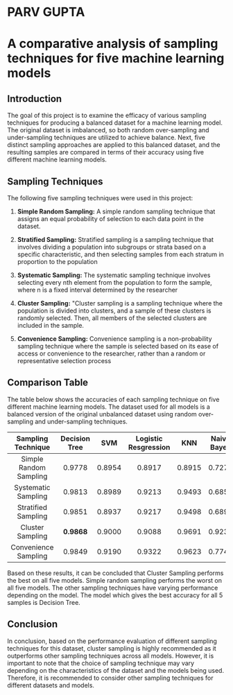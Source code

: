 # PARV GUPTA
# A comparative analysis of sampling techniques for five machine learning models

## Introduction

The goal of this project is to examine the efficacy of various sampling techniques for producing a balanced dataset for a machine learning model. The original dataset is imbalanced, so both random over-sampling and under-sampling techniques are utilized to achieve balance. Next, five distinct sampling approaches are applied to this balanced dataset, and the resulting samples are compared in terms of their accuracy using five different machine learning models.

## Sampling Techniques

The following five sampling techniques were used in this project:

1. **Simple Random Sampling:** A simple random sampling technique that assigns an equal probability of selection to each data point in the dataset.

2. **Stratified Sampling:** Stratified sampling is a sampling technique that involves dividing a population into subgroups or strata based on a specific characteristic, and then selecting samples from each stratum in proportion to the population

3. **Systematic Sampling:** The systematic sampling technique involves selecting every nth element from the population to form the sample, where n is a fixed interval determined by the researcher

4. **Cluster Sampling:** "Cluster sampling is a sampling technique where the population is divided into clusters, and a sample of these clusters is randomly selected. Then, all members of the selected clusters are included in the sample.
5. **Convenience Sampling:** Convenience sampling is a non-probability sampling technique where the sample is selected based on its ease of access or convenience to the researcher, rather than a random or representative selection process

## Comparison Table

The table below shows the accuracies of each sampling technique on five different machine learning models. The dataset used for all models is a balanced version of the original unbalanced dataset using random over-sampling and under-sampling techniques.

| Sampling Technique | Decision Tree | SVM | Logistic Resgression | KNN | Naive Bayes |
|:---------------:|:---------------:|:---------------:|:---------------:|:---------------:|:---------------:|
| Simple Random Sampling | 0.9778 | 0.8954 | 0.8917 | 0.8915 | 0.7275 |
| Systematic Sampling | 0.9813 | 0.8989 | 0.9213 | 0.9493 | 0.6854 |
| Stratified Sampling | 0.9851 | 0.8937 | 0.9217 | 0.9498 | 0.6890 |
| Cluster Sampling | **0.9868** | 0.9000 | 0.9088 | 0.9691 | 0.9235 |
| Convenience Sampling | 0.9849 | 0.9190 | 0.9322 | 0.9623 | 0.7740 |

Based on these results, it can be concluded that Cluster Sampling performs the best on all five models. Simple random sampling performs the worst on all five models. The other sampling techniques have varying performance depending on the model. The model which gives the best accuracy for all 5 samples is Decision Tree.

## Conclusion

In conclusion, based on the performance evaluation of different sampling techniques for this dataset, cluster sampling is highly recommended as it outperforms other sampling techniques across all models. However, it is important to note that the choice of sampling technique may vary depending on the characteristics of the dataset and the models being used. Therefore, it is recommended to consider other sampling techniques for different datasets and models.
 
